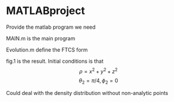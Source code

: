 # MATLABproject
Provide the matlab program we need

MAIN.m is the main program

Evolution.m define the FTCS form

fig.1 is the result. Initial conditions is that
$$\rho=x^2+y^2+z^2$$
$$\theta_2 = \pi/4,\phi_2 = 0$$

Could deal with the density distribution without non-analytic points
